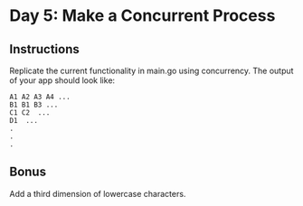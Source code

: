# Day 5: Make a Concurrent Process

## Instructions

Replicate the current functionality in main.go using concurrency. The output of your app should look like:

```
A1 A2 A3 A4 ...
B1 B1 B3 ...
C1 C2  ...
D1  ... 
.
.
.
```

## Bonus

Add a third dimension of lowercase characters.
